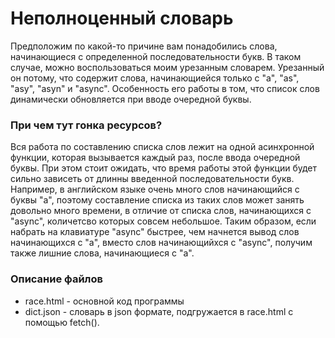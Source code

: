 # Неполноценный словарь
Предположим по какой-то причине вам понадобились слова, начинающиеся с определенной последовательности букв.
В таком случае, можно воспользоваться моим урезанным словарем. Урезанный он потому, что содержит слова, начинающиейся
только с "a", "as", "asy", "asyn" и "async". Особенность его работы в том, что список слов динамически обновляется при вводе очередной буквы. 
### При чем тут гонка ресурсов?
Вся работа по составлению списка слов лежит на одной асинхронной функции, которая вызывается каждый раз, после ввода очередной буквы. 
При этом стоит ожидать, что время работы этой функции будет сильно зависеть от длинны введенной последовательности букв.
Например, в английском языке очень много слов начинающийся с буквы "a", поэтому составление списка из таких слов может занять довольно много времени, в отличие от
списка слов, начинающихся с "async", количетсво которых совсем небольшое. 
Таким образом, если набрать на клавиатуре "async" быстрее, чем начнется вывод слов начинающихся с "a", вместо слов начинающийхся с "async", 
получим также лишние слова, начинающиеся с "a".
### Описание файлов
* race.html - основной код программы
* dict.json - словарь в json формате, подгружается в race.html с помощью fetch().
